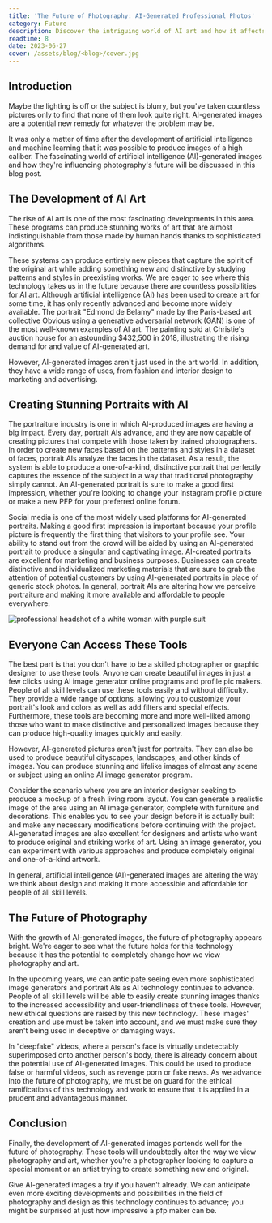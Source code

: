```yaml
---
title: 'The Future of Photography: AI-Generated Professional Photos'
category: Future
description: Discover the intriguing world of AI art and how it affects photography. AI image generators enable anyone to produce beautiful, unique images, from captivating cityscapes to stunning portraits.
readtime: 8
date: 2023-06-27
cover: /assets/blog/<blog>/cover.jpg
---
```

## Introduction
Maybe the lighting is off or the subject is blurry, but you've taken countless pictures only to find that none of them look quite right. AI-generated images are a potential new remedy for whatever the problem may be.

It was only a matter of time after the development of artificial intelligence and machine learning that it was possible to produce images of a high caliber. The fascinating world of artificial intelligence (AI)-generated images and how they're influencing photography's future will be discussed in this blog post.

## The Development of AI Art
The rise of AI art is one of the most fascinating developments in this area. These programs can produce stunning works of art that are almost indistinguishable from those made by human hands thanks to sophisticated algorithms.

These systems can produce entirely new pieces that capture the spirit of the original art while adding something new and distinctive by studying patterns and styles in preexisting works. We are eager to see where this technology takes us in the future because there are countless possibilities for AI art.
Although artificial intelligence (AI) has been used to create art for some time, it has only recently advanced and become more widely available. The portrait "Edmond de Belamy" made by the Paris-based art collective Obvious using a generative adversarial network (GAN) is one of the most well-known examples of AI art. The painting sold at Christie's auction house for an astounding $432,500 in 2018, illustrating the rising demand for and value of AI-generated art.

However, AI-generated images aren't just used in the art world. In addition, they have a wide range of uses, from fashion and interior design to marketing and advertising.

## Creating Stunning Portraits with AI
The portraiture industry is one in which AI-produced images are having a big impact. Every day, portrait AIs advance, and they are now capable of creating pictures that compete with those taken by trained photographers.
In order to create new faces based on the patterns and styles in a dataset of faces, portrait AIs analyze the faces in the dataset. As a result, the system is able to produce a one-of-a-kind, distinctive portrait that perfectly captures the essence of the subject in a way that traditional photography simply cannot.
An AI-generated portrait is sure to make a good first impression, whether you're looking to change your Instagram profile picture or make a new PFP for your preferred online forum.

Social media is one of the most widely used platforms for AI-generated portraits. Making a good first impression is important because your profile picture is frequently the first thing that visitors to your profile see. Your ability to stand out from the crowd will be aided by using an AI-generated portrait to produce a singular and captivating image.
AI-created portraits are excellent for marketing and business purposes. Businesses can create distinctive and individualized marketing materials that are sure to grab the attention of potential customers by using AI-generated portraits in place of generic stock photos.
In general, portrait AIs are altering how we perceive portraiture and making it more available and affordable to people everywhere.

![professional headshot of a white woman with purple suit](https://www.betterpic.io/_vercel/image?url=/assets/blog/media/type1/headshot_3.jpg&w=768&q=70)

## Everyone Can Access These Tools
The best part is that you don't have to be a skilled photographer or graphic designer to use these tools. Anyone can create beautiful images in just a few clicks using AI image generator online programs and profile pic makers.
People of all skill levels can use these tools easily and without difficulty. They provide a wide range of options, allowing you to customize your portrait's look and colors as well as add filters and special effects. Furthermore, these tools are becoming more and more well-liked among those who want to make distinctive and personalized images because they can produce high-quality images quickly and easily.

However, AI-generated pictures aren't just for portraits. They can also be used to produce beautiful cityscapes, landscapes, and other kinds of images. You can produce stunning and lifelike images of almost any scene or subject using an online AI image generator program.

Consider the scenario where you are an interior designer seeking to produce a mockup of a fresh living room layout. You can generate a realistic image of the area using an AI image generator, complete with furniture and decorations. This enables you to see your design before it is actually built and make any necessary modifications before continuing with the project.
AI-generated images are also excellent for designers and artists who want to produce original and striking works of art. Using an image generator, you can experiment with various approaches and produce completely original and one-of-a-kind artwork.

In general, artificial intelligence (AI)-generated images are altering the way we think about design and making it more accessible and affordable for people of all skill levels.

## The Future of Photography
With the growth of AI-generated images, the future of photography appears bright. We're eager to see what the future holds for this technology because it has the potential to completely change how we view photography and art.

In the upcoming years, we can anticipate seeing even more sophisticated image generators and portrait AIs as AI technology continues to advance. People of all skill levels will be able to easily create stunning images thanks to the increased accessibility and user-friendliness of these tools.
However, new ethical questions are raised by this new technology. These images' creation and use must be taken into account, and we must make sure they aren't being used in deceptive or damaging ways.

In "deepfake" videos, where a person's face is virtually undetectably superimposed onto another person's body, there is already concern about the potential use of AI-generated images. This could be used to produce false or harmful videos, such as revenge porn or fake news.
As we advance into the future of photography, we must be on guard for the ethical ramifications of this technology and work to ensure that it is applied in a prudent and advantageous manner.

## Conclusion
Finally, the development of AI-generated images portends well for the future of photography. These tools will undoubtedly alter the way we view photography and art, whether you're a photographer looking to capture a special moment or an artist trying to create something new and original.

Give AI-generated images a try if you haven't already. We can anticipate even more exciting developments and possibilities in the field of photography and design as this technology continues to advance; you might be surprised at just how impressive a pfp maker can be.
